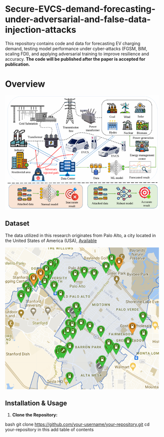 # Secure-EVCS-demand-forecasting-under-adversarial-and-false-data-injection-attacks
This repository contains code and data for forecasting EV charging demand, testing model performance under cyber-attacks (FGSM, BIM, scaling FDI), and applying adversarial training to improve resilience and accuracy. **The code will be published after the paper is accepted for publication.**
# Overview 
![Research Overview](Images/EVCS.png)

## **Dataset**  
 The data utilized in this research originates from Palo Alto, a city located in the United States of America (USA), [Available](https://github.com/Najmul1801098/Secure-EVCS-demand-forecasting-under-adversarial-and-false-data-injection-attacks/tree/b16f809997060d82e95bb57be0097cb357c1d8b9/Dataset)

  
![EVCS harging Station](Images/EVCS_station.png)


## **Installation & Usage**  
1. **Clone the Repository:**  
   
bash
   git clone https://github.com/your-username/your-repository.git
   cd your-repository in this add table of contents
